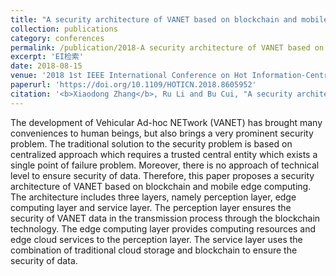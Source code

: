 ```yaml
---
title: "A security architecture of VANET based on blockchain and mobile edge computing"
collection: publications
category: conferences
permalink: /publication/2018-A security architecture of VANET based on blockchain and mobile edge computing
excerpt: 'EI检索'
date: 2018-08-15
venue: '2018 1st IEEE International Conference on Hot Information-Centric Networking (HotICN)'
paperurl: 'https://doi.org/10.1109/HOTICN.2018.8605952'
citation: '<b>Xiaodong Zhang</b>, Ru Li and Bu Cui, "A security architecture of VANET based on blockchain and mobile edge computing," in 2018 1st IEEE International Conference on Hot Information-Centric Networking (HotICN), Shenzhen, China, Aug. 2018, pp. 258-259.'
---
```


The development of Vehicular Ad-hoc NETwork (VANET) has brought many conveniences to human beings, but also brings a very prominent security problem. The traditional solution to the security problem is based on centralized approach which requires a trusted central entity which exists a single point of failure problem. Moreover, there is no approach of technical level to ensure security of data. Therefore, this paper proposes a security architecture of VANET based on blockchain and mobile edge computing. The architecture includes three layers, namely perception layer, edge computing layer and service layer. The perception layer ensures the security of VANET data in the transmission process through the blockchain technology. The edge computing layer provides computing resources and edge cloud services to the perception layer. The service layer uses the combination of traditional cloud storage and blockchain to ensure the security of data.
